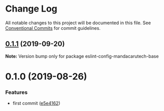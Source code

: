 # Change Log

All notable changes to this project will be documented in this file.
See [Conventional Commits](https://conventionalcommits.org) for commit guidelines.

## [0.1.1](https://github.com/mandacarutech/styleguide/compare/eslint-config-mandacarutech-base@0.1.0...eslint-config-mandacarutech-base@0.1.1) (2019-09-20)

**Note:** Version bump only for package eslint-config-mandacarutech-base





# 0.1.0 (2019-08-26)


### Features

* first commit ([e5e4162](https://github.com/mandacarutech/styleguide/commit/e5e4162))
